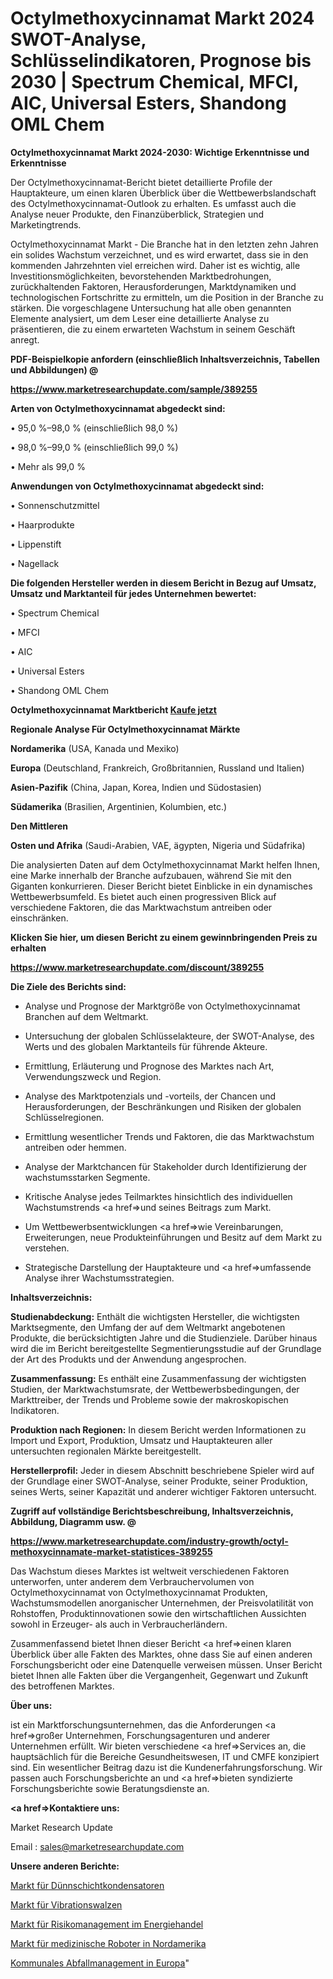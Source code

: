 # Octylmethoxycinnamat Markt 2024 SWOT-Analyse, Schlüsselindikatoren, Prognose bis 2030 | Spectrum Chemical, MFCI, AIC, Universal Esters, Shandong OML Chem

<strong>Octylmethoxycinnamat Markt 2024-2030: Wichtige Erkenntnisse und Erkenntnisse</strong>

Der Octylmethoxycinnamat-Bericht bietet detaillierte Profile der Hauptakteure, um einen klaren Überblick über die Wettbewerbslandschaft des Octylmethoxycinnamat-Outlook zu erhalten. Es umfasst auch die Analyse neuer Produkte, den Finanzüberblick, Strategien und Marketingtrends.

Octylmethoxycinnamat Markt - Die Branche hat in den letzten zehn Jahren ein solides Wachstum verzeichnet, und es wird erwartet, dass sie in den kommenden Jahrzehnten viel erreichen wird. Daher ist es wichtig, alle Investitionsmöglichkeiten, bevorstehenden Marktbedrohungen, zurückhaltenden Faktoren, Herausforderungen, Marktdynamiken und technologischen Fortschritte zu ermitteln, um die Position in der Branche zu stärken. Die vorgeschlagene Untersuchung hat alle oben genannten Elemente analysiert, um dem Leser eine detaillierte Analyse zu präsentieren, die zu einem erwarteten Wachstum in seinem Geschäft anregt.



<strong><b>PDF-Beispielkopie anfordern (einschließlich Inhaltsverzeichnis, Tabellen und Abbildungen) @ </b></strong>

<strong><a href=https://www.marketresearchupdate.com/sample/389255>

<strong>https://www.marketresearchupdate.com/sample/389255</u></a></strong></strong>



<strong>Arten von Octylmethoxycinnamat abgedeckt sind:</strong>

• 95,0 %–98,0 % (einschließlich 98,0 %)

• 98,0 %–99,0 % (einschließlich 99,0 %)

• Mehr als 99,0 %



<strong>Anwendungen von Octylmethoxycinnamat abgedeckt sind:</strong>

• Sonnenschutzmittel

• Haarprodukte

• Lippenstift

• Nagellack



<strong>Die folgenden Hersteller werden in diesem Bericht in Bezug auf Umsatz, Umsatz und Marktanteil für jedes Unternehmen bewertet:</strong>

• Spectrum Chemical

• MFCI

• AIC

• Universal Esters

• Shandong OML Chem



<strong>Octylmethoxycinnamat Marktbericht <a href=https://www.marketresearchupdate.com/buynow/389255>Kaufe jetzt</a></strong>



<strong>Regionale Analyse Für Octylmethoxycinnamat Märkte</strong>



<strong>Nordamerika</strong> (USA, Kanada und Mexiko)



<strong>Europa</strong> (Deutschland, Frankreich, Großbritannien, Russland und Italien)



<strong>Asien-Pazifik</strong> (China, Japan, Korea, Indien und Südostasien)



<strong>Südamerika</strong> (Brasilien, Argentinien, Kolumbien, etc.)



<strong>Den Mittleren</strong> 

<strong>Osten und Afrika</strong> (Saudi-Arabien, VAE, ägypten, Nigeria und Südafrika)

Die analysierten Daten auf dem Octylmethoxycinnamat Markt helfen Ihnen, eine Marke innerhalb der Branche aufzubauen, während Sie mit den Giganten konkurrieren. Dieser Bericht bietet Einblicke in ein dynamisches Wettbewerbsumfeld. Es bietet auch einen progressiven Blick auf verschiedene Faktoren, die das Marktwachstum antreiben oder einschränken.



<strong>Klicken Sie hier, um diesen Bericht zu einem gewinnbringenden Preis zu erhalten
</strong>

<strong><a href=https://www.marketresearchupdate.com/discount/389255>https://www.marketresearchupdate.com/discount/389255</b></u></strong></a>



<strong>Die Ziele des Berichts sind:</strong>

- Analyse und Prognose der Marktgröße von Octylmethoxycinnamat Branchen auf dem Weltmarkt.

- Untersuchung der globalen Schlüsselakteure, der SWOT-Analyse, des Werts und des globalen Marktanteils für führende Akteure.

- Ermittlung, Erläuterung und Prognose des Marktes nach Art, Verwendungszweck und Region.

- Analyse des Marktpotenzials und -vorteils, der Chancen und Herausforderungen, der Beschränkungen und Risiken der globalen Schlüsselregionen.

- Ermittlung wesentlicher Trends und Faktoren, die das Marktwachstum antreiben oder hemmen.

- Analyse der Marktchancen für Stakeholder durch Identifizierung der wachstumsstarken Segmente.

- Kritische Analyse jedes Teilmarktes hinsichtlich des individuellen Wachstumstrends <a href=>und</a> seines Beitrags zum Markt.

- Um Wettbewerbsentwicklungen <a href=>wie</a> Vereinbarungen, Erweiterungen, neue Produkteinführungen und Besitz auf dem Markt zu verstehen.

- Strategische Darstellung der Hauptakteure und <a href=>umfas</a>sende Analyse ihrer Wachstumsstrategien.



<strong>Inhaltsverzeichnis:</strong>



<strong>Studienabdeckung:</strong> Enthält die wichtigsten Hersteller, die wichtigsten Marktsegmente, den Umfang der auf dem Weltmarkt angebotenen Produkte, die berücksichtigten Jahre und die Studienziele. Darüber hinaus wird die im Bericht bereitgestellte Segmentierungsstudie auf der Grundlage der Art des Produkts und der Anwendung angesprochen.



<strong>Zusammenfassung:</strong> Es enthält eine Zusammenfassung der wichtigsten Studien, der Marktwachstumsrate, der Wettbewerbsbedingungen, der Markttreiber, der Trends und Probleme sowie der makroskopischen Indikatoren.



<strong>Produktion nach Regionen:</strong> In diesem Bericht werden Informationen zu Import und Export, Produktion, Umsatz und Hauptakteuren aller untersuchten regionalen Märkte bereitgestellt.



<strong>Herstellerprofil:</strong> Jeder in diesem Abschnitt beschriebene Spieler wird auf der Grundlage einer SWOT-Analyse, seiner Produkte, seiner Produktion, seines Werts, seiner Kapazität und anderer wichtiger Faktoren untersucht.



<strong><b>Zugriff auf vollständige Berichtsbeschreibung, Inhaltsverzeichnis, Abbildung, Diagramm usw. @ </b></strong>

<strong><a href=https://www.marketresearchupdate.com/industry-growth/octyl-methoxycinnamate-market-statistices-389255>https://www.marketresearchupdate.com/industry-growth/octyl-methoxycinnamate-market-statistices-389255</a></strong>

Das Wachstum dieses Marktes ist weltweit verschiedenen Faktoren unterworfen, unter anderem dem Verbrauchervolumen von Octylmethoxycinnamat von Octylmethoxycinnamat Produkten, Wachstumsmodellen anorganischer Unternehmen, der Preisvolatilität von Rohstoffen, Produktinnovationen sowie den wirtschaftlichen Aussichten sowohl in Erzeuger- als auch in Verbraucherländern.

Zusammenfassend bietet Ihnen dieser Bericht <a href=>einen</a> klaren Überblick über alle Fakten des Marktes, ohne dass Sie auf einen anderen Forschungsbericht oder eine Datenquelle verweisen müssen. Unser Bericht bietet Ihnen alle Fakten über die Vergangenheit, Gegenwart und Zukunft des betroffenen Marktes.



<strong>Über uns:</strong>

 ist ein Marktforschungsunternehmen, das die Anforderungen <a href=>großer</a> Unternehmen, Forschungsagenturen und anderer Unternehmen erfüllt. Wir bieten verschiedene <a href=>Services</a> an, die hauptsächlich für die Bereiche Gesundheitswesen, IT und CMFE konzipiert sind. Ein wesentlicher Beitrag dazu ist die Kundenerfahrungsforschung. Wir passen auch Forschungsberichte an und <a href=>bieten</a> syndizierte Forschungsberichte sowie Beratungsdienste an.



<strong><a href=>Kontaktiere uns:</a></strong>

Market Research Update

Email : sales@marketresearchupdate.com



<strong>Unsere anderen Berichte:</strong>

<a href=https://www.linkedin.com/pulse/thin-film-capacitor-market-2023-future-scope>Markt für Dünnschichtkondensatoren</a>

<a href=https://www.linkedin.com/pulse/vibration-roller-market-analysis-segment-region>Markt für Vibrationswalzen</a>

<a href=https://www.linkedin.com/pulse/energy-trading-risk-management-market-sizing-up-anticipating>Markt für Risikomanagement im Energiehandel</a>

<a href=https://www.linkedin.com/pulse/north-america-medical-robots-market-overview>Markt für medizinische Roboter in Nordamerika</a>

<a href=https://www.linkedin.com/pulse/europe-municipal-solid-waste-management>Kommunales Abfallmanagement in Europa</a>"
